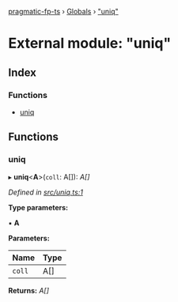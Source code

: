 [pragmatic-fp-ts](../README.md) › [Globals](../globals.md) › ["uniq"](_uniq_.md)

# External module: "uniq"

## Index

### Functions

* [uniq](_uniq_.md#uniq)

## Functions

###  uniq

▸ **uniq**<**A**>(`coll`: A[]): *A[]*

*Defined in [src/uniq.ts:1](https://github.com/hermann-p/pragmatic-fp-ts/blob/472cce0/src/uniq.ts#L1)*

**Type parameters:**

▪ **A**

**Parameters:**

Name | Type |
------ | ------ |
`coll` | A[] |

**Returns:** *A[]*
